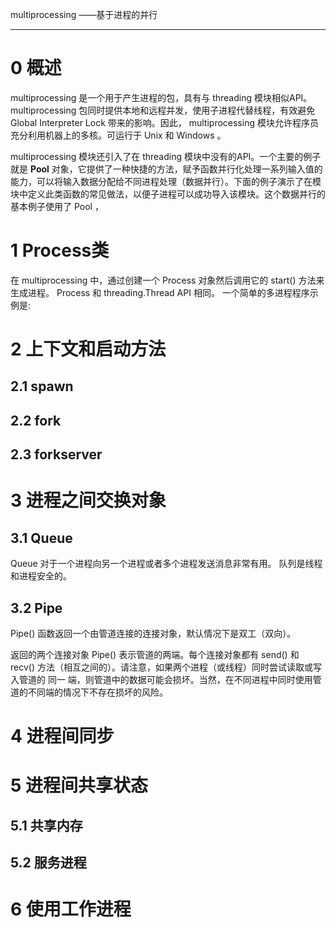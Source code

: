 
multiprocessing ——基于进程的并行
________

# 0 概述

multiprocessing 是一个用于产生进程的包，具有与 threading 模块相似API。 multiprocessing 包同时提供本地和远程并发，使用子进程代替线程，有效避免 Global Interpreter Lock 带来的影响。因此， multiprocessing 模块允许程序员充分利用机器上的多核。可运行于 Unix 和 Windows 。

multiprocessing 模块还引入了在 threading 模块中没有的API。一个主要的例子就是 **Pool** 对象，它提供了一种快捷的方法，赋予函数并行化处理一系列输入值的能力，可以将输入数据分配给不同进程处理（数据并行）。下面的例子演示了在模块中定义此类函数的常见做法，以便子进程可以成功导入该模块。这个数据并行的基本例子使用了 Pool ，


# 1 Process类
在 multiprocessing 中，通过创建一个 Process 对象然后调用它的 start() 方法来生成进程。 Process 和 threading.Thread API 相同。 一个简单的多进程程序示例是:

# 2 上下文和启动方法
## 2.1 spawn
## 2.2 fork
## 2.3 forkserver

# 3 进程之间交换对象
## 3.1 Queue
Queue 对于一个进程向另一个进程或者多个进程发送消息非常有用。
队列是线程和进程安全的。


## 3.2 Pipe
Pipe() 函数返回一个由管道连接的连接对象，默认情况下是双工（双向）。

返回的两个连接对象 Pipe() 表示管道的两端。每个连接对象都有 send() 和 recv() 方法（相互之间的）。请注意，如果两个进程（或线程）同时尝试读取或写入管道的 同一 端，则管道中的数据可能会损坏。当然，在不同进程中同时使用管道的不同端的情况下不存在损坏的风险。


# 4 进程间同步

# 5 进程间共享状态
## 5.1 共享内存

## 5.2 服务进程



# 6 使用工作进程


